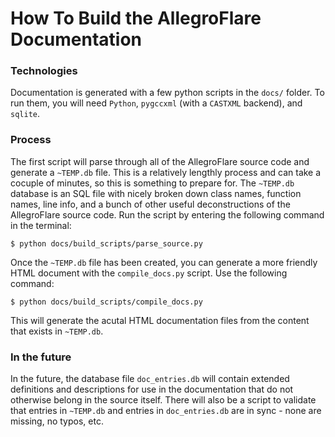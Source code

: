 # How To Build the AllegroFlare Documentation

### Technologies

Documentation is generated with a few python scripts in the `docs/` folder.  To run them, you will need `Python`, `pygccxml` (with a `CASTXML` backend), and `sqlite`.

### Process

The first script will parse through all of the AllegroFlare source code and generate a `~TEMP.db` file.  This is a relatively lengthly process and can take a cocuple of minutes, so this is something to prepare for.  The `~TEMP.db` database is an SQL file with nicely broken down class names, function names, line info, and a bunch of other useful deconstructions of the AllegroFlare source code.  Run the script by entering the following command in the terminal:

```
$ python docs/build_scripts/parse_source.py
```

Once the `~TEMP.db` file has been created, you can generate a more friendly HTML document with the `compile_docs.py` script.  Use the following command:

```
$ python docs/build_scripts/compile_docs.py
```

This will generate the acutal HTML documentation files from the content that exists in `~TEMP.db`.

### In the future

In the future, the database file `doc_entries.db` will contain extended definitions and descriptions for use in the documentation that do not otherwise belong in the source itself.  There will also be a script to validate that entries in `~TEMP.db` and entries in `doc_entries.db` are in sync - none are missing, no typos, etc.
